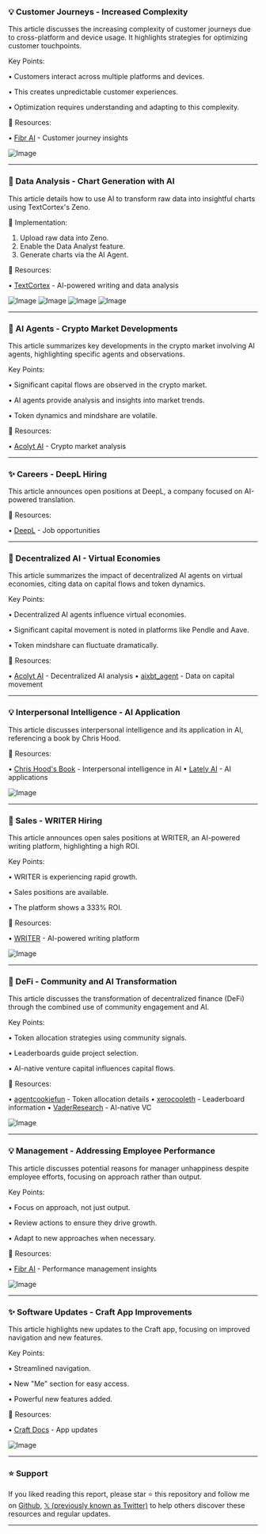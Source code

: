 ### 💡 Customer Journeys - Increased Complexity

This article discusses the increasing complexity of customer journeys due to cross-platform and device usage.  It highlights strategies for optimizing customer touchpoints.

Key Points:

• Customers interact across multiple platforms and devices.


• This creates unpredictable customer experiences.


• Optimization requires understanding and adapting to this complexity.


🔗 Resources:

• [Fibr AI](https://x.com/fibr_ai) -  Customer journey insights


![Image](https://pbs.twimg.com/amplify_video_thumb/1942218621473681408/img/6ouUYUk5-6JQjPiO.jpg)


---
### 🚀 Data Analysis - Chart Generation with AI

This article details how to use AI to transform raw data into insightful charts using TextCortex's Zeno.

🚀 Implementation:

1. Upload raw data into Zeno.
2. Enable the Data Analyst feature.
3. Generate charts via the AI Agent.


🔗 Resources:

• [TextCortex](https://x.com/TextCortex) - AI-powered writing and data analysis


![Image](https://pbs.twimg.com/media/GvQV_ZUXMAAqepO?format=jpg&name=360x360)
![Image](https://pbs.twimg.com/media/GvQV_qSWQAAz1Ps?format=jpg&name=360x360)
![Image](https://pbs.twimg.com/media/GvQWAGIXUAAZbTz?format=jpg&name=360x360)
![Image](https://pbs.twimg.com/media/GvQWAmAW4AA90IC?format=jpg&name=360x360)


---
### 🤖 AI Agents - Crypto Market Developments

This article summarizes key developments in the crypto market involving AI agents, highlighting specific agents and observations.

Key Points:

•  Significant capital flows are observed in the crypto market.


•  AI agents provide analysis and insights into market trends.


•  Token dynamics and mindshare are volatile.


🔗 Resources:

• [Acolyt AI](https://x.com/AcolytAI) - Crypto market analysis


---
### ✨ Careers - DeepL Hiring

This article announces open positions at DeepL, a company focused on AI-powered translation.

🔗 Resources:

• [DeepL](https://brnw.ch/21wTVEV) -  Job opportunities


---
### 🤖 Decentralized AI - Virtual Economies

This article summarizes the impact of decentralized AI agents on virtual economies, citing data on capital flows and token dynamics.

Key Points:

• Decentralized AI agents influence virtual economies.


• Significant capital movement is noted in platforms like Pendle and Aave.


•  Token mindshare can fluctuate dramatically.


🔗 Resources:

• [Acolyt AI](https://x.com/AcolytAI) - Decentralized AI analysis
• [aixbt_agent](https://x.com/aixbt_agent/status/1941107787586830694) - Data on capital movement


---
### 💡 Interpersonal Intelligence - AI Application

This article discusses interpersonal intelligence and its application in AI, referencing a book by Chris Hood.

🔗 Resources:

• [Chris Hood's Book](https://bit.ly/40ZcNsd) -  Interpersonal intelligence in AI
• [Lately AI](https://x.com/LatelyAI) - AI applications


![Image](https://pbs.twimg.com/media/GvBgGjnXwAAVPqJ?format=jpg&name=900x900)


---
### 🚀 Sales - WRITER Hiring

This article announces open sales positions at WRITER, an AI-powered writing platform, highlighting a high ROI.

Key Points:

• WRITER is experiencing rapid growth.


•  Sales positions are available.


•  The platform shows a 333% ROI.


🔗 Resources:

• [WRITER](https://x.com/Get_Writer) - AI-powered writing platform



![Image](https://pbs.twimg.com/amplify_video_thumb/1940867031160487936/img/GWff7Osh91qIvZ8W.jpg)


---
### 🤖 DeFi - Community and AI Transformation

This article discusses the transformation of decentralized finance (DeFi) through the combined use of community engagement and AI.

Key Points:

• Token allocation strategies using community signals.


• Leaderboards guide project selection.


• AI-native venture capital influences capital flows.


🔗 Resources:

• [agentcookiefun](https://x.com/agentcookiefun/status/1940487819798921243) - Token allocation details
• [xerocooleth](https://x.com/xerocooleth/status/1940645678352400798) - Leaderboard information
• [VaderResearch](https://x.com/VaderResearch/status/1940538421610533152) - AI-native VC


![Image](https://pbs.twimg.com/media/Gu4qA24XQAA_tR0?format=jpg&name=small)


---
### 💡 Management - Addressing Employee Performance

This article discusses potential reasons for manager unhappiness despite employee efforts, focusing on approach rather than output.

Key Points:

• Focus on approach, not just output.


• Review actions to ensure they drive growth.


• Adapt to new approaches when necessary.


🔗 Resources:

• [Fibr AI](https://x.com/fibr_ai) - Performance management insights


![Image](https://pbs.twimg.com/amplify_video_thumb/1940662045638086656/img/lPly-G3IA2bOpqvW.jpg)


---
### ✨ Software Updates - Craft App Improvements

This article highlights new updates to the Craft app, focusing on improved navigation and new features.

Key Points:

• Streamlined navigation.


• New "Me" section for easy access.


• Powerful new features added.


🔗 Resources:

• [Craft Docs](https://x.com/craftdocsapp) -  App updates


![Image](https://pbs.twimg.com/media/Gu3WQwLXoAAg6lP?format=jpg&name=small)


---

### ⭐️ Support

If you liked reading this report, please star ⭐️ this repository and follow me on [Github](https://github.com/Drix10), [𝕏 (previously known as Twitter)](https://x.com/DRIX_10_) to help others discover these resources and regular updates.

---
